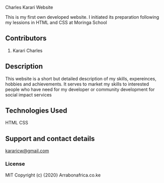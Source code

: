  Charles Karari Website

This is my first own developed website. I initiated its preparation following my lessions in HTML and CSS at Moringa School

## Contributors
1. Karari Charles

## Description
This website is a short but detailed description of my skills, expereinces, hobbies and achievements. It serves to market my skills to interested people who have need for my developer or community development for social impact services


## Technologies Used
HTML
CSS

## Support and contact details
kararicw@gmail.com

### License
MIT
Copyright (c) {2020} Arrabonafrica.co.ke
